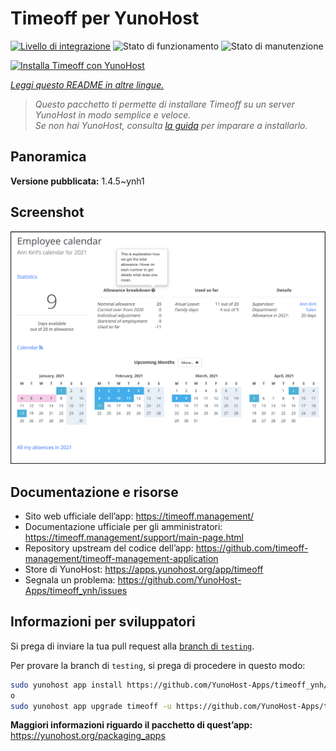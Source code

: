 <!--
N.B.: Questo README è stato automaticamente generato da <https://github.com/YunoHost/apps/tree/master/tools/readme_generator>
NON DEVE essere modificato manualmente.
-->

# Timeoff per YunoHost

[![Livello di integrazione](https://dash.yunohost.org/integration/timeoff.svg)](https://dash.yunohost.org/appci/app/timeoff) ![Stato di funzionamento](https://ci-apps.yunohost.org/ci/badges/timeoff.status.svg) ![Stato di manutenzione](https://ci-apps.yunohost.org/ci/badges/timeoff.maintain.svg)

[![Installa Timeoff con YunoHost](https://install-app.yunohost.org/install-with-yunohost.svg)](https://install-app.yunohost.org/?app=timeoff)

*[Leggi questo README in altre lingue.](./ALL_README.md)*

> *Questo pacchetto ti permette di installare Timeoff su un server YunoHost in modo semplice e veloce.*  
> *Se non hai YunoHost, consulta [la guida](https://yunohost.org/install) per imparare a installarlo.*

## Panoramica



**Versione pubblicata:** 1.4.5~ynh1

## Screenshot

![Screenshot di Timeoff](./doc/screenshots/smartmockups_kkjk5hh4-p-2000.png)

## Documentazione e risorse

- Sito web ufficiale dell’app: <https://timeoff.management/>
- Documentazione ufficiale per gli amministratori: <https://timeoff.management/support/main-page.html>
- Repository upstream del codice dell’app: <https://github.com/timeoff-management/timeoff-management-application>
- Store di YunoHost: <https://apps.yunohost.org/app/timeoff>
- Segnala un problema: <https://github.com/YunoHost-Apps/timeoff_ynh/issues>

## Informazioni per sviluppatori

Si prega di inviare la tua pull request alla [branch di `testing`](https://github.com/YunoHost-Apps/timeoff_ynh/tree/testing).

Per provare la branch di `testing`, si prega di procedere in questo modo:

```bash
sudo yunohost app install https://github.com/YunoHost-Apps/timeoff_ynh/tree/testing --debug
o
sudo yunohost app upgrade timeoff -u https://github.com/YunoHost-Apps/timeoff_ynh/tree/testing --debug
```

**Maggiori informazioni riguardo il pacchetto di quest’app:** <https://yunohost.org/packaging_apps>

